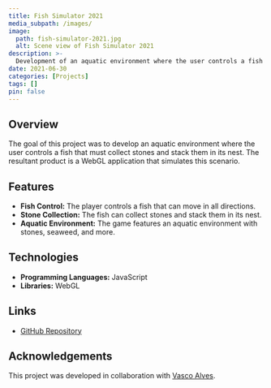 ```yaml
---
title: Fish Simulator 2021
media_subpath: /images/
image:
  path: fish-simulator-2021.jpg
  alt: Scene view of Fish Simulator 2021
description: >-
  Development of an aquatic environment where the user controls a fish that must collect stones and stack them in its nest.
date: 2021-06-30
categories: [Projects]
tags: []
pin: false
---
```


## Overview

The goal of this project was to develop an aquatic environment where the user controls a fish that must collect stones and stack them in its nest. The resultant product is a WebGL application that simulates this scenario.

## Features

- **Fish Control:** The player controls a fish that can move in all directions.
- **Stone Collection:** The fish can collect stones and stack them in its nest.
- **Aquatic Environment:** The game features an aquatic environment with stones, seaweed, and more.

## Technologies

- **Programming Languages:** JavaScript
- **Libraries:** WebGL

## Links

- [GitHub Repository](https://github.com/xico2001pt/feup-cgra/tree/main/cgra-t07-g04/project)

## Acknowledgements

This project was developed in collaboration with [Vasco Alves](https://github.com/Vasco52).
